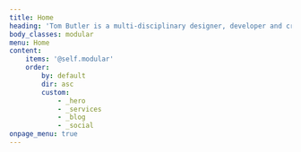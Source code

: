 ```yaml
---
title: Home
heading: 'Tom Butler is a multi-disciplinary designer, developer and creative currently working in London, United Kingdom'
body_classes: modular
menu: Home
content:
    items: '@self.modular'
    order:
        by: default
        dir: asc
        custom:
            - _hero
            - _services
            - _blog
            - _social
onpage_menu: true
---
```


